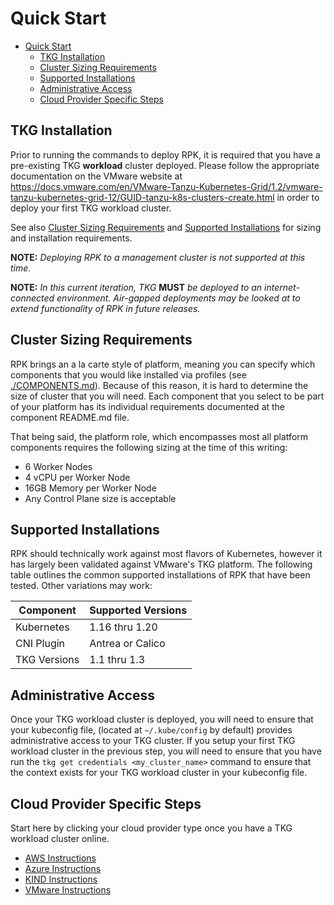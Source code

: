 # Quick Start

- [Quick Start](#quick-start)
  - [TKG Installation](#tkg-installation)
  - [Cluster Sizing Requirements](#cluster-sizing-requirements)
  - [Supported Installations](#supported-installations)
  - [Administrative Access](#administrative-access)
  - [Cloud Provider Specific Steps](#cloud-provider-specific-steps)

## TKG Installation

Prior to running the commands to deploy RPK, it is required that you have a pre-existing
TKG **workload** cluster deployed.  Please follow the appropriate documentation on the VMware website at
https://docs.vmware.com/en/VMware-Tanzu-Kubernetes-Grid/1.2/vmware-tanzu-kubernetes-grid-12/GUID-tanzu-k8s-clusters-create.html in order to deploy your first TKG workload cluster.

See also [Cluster Sizing Requirements](#cluster-sizing-requirements) and [Supported Installations](#supported-installations) for sizing and installation requirements.

**NOTE:** *Deploying RPK to a management cluster is not supported at this time.*

**NOTE:** *In this current iteration, TKG* **MUST** *be deployed to an internet-connected environment. Air-gapped
deployments may be looked at to extend functionality of RPK in future releases.*

## Cluster Sizing Requirements

RPK brings an a la carte style of platform, meaning you can specify which components that you would like installed via
profiles (see [./COMPONENTS.md](COMPONENTS.md)).  Because of this reason, it is hard to determine the size of cluster that
you will need.  Each component that you select to be part of your platform has its individual requirements documented
at the component README.md file.

That being said, the platform role, which encompasses most all platform components requires the following sizing at
the time of this writing:

- 6 Worker Nodes
- 4 vCPU per Worker Node
- 16GB Memory per Worker Node
- Any Control Plane size is acceptable

## Supported Installations

RPK should technically work against most flavors of Kubernetes, however it has largely been validated against VMware's TKG
platform.  The following table outlines the common supported installations of RPK that have been tested.  Other variations
may work:

| Component    | Supported Versions |
| ------------ | ------------------ |
| Kubernetes   | 1.16 thru 1.20     |
| CNI Plugin   | Antrea or Calico   |
| TKG Versions | 1.1 thru 1.3       |

## Administrative Access

Once your TKG workload cluster is deployed, you will need to ensure that your kubeconfig file, (located at
`~/.kube/config` by default) provides administrative access to your TKG cluster.  If you setup your
first TKG workload cluster in the previous step, you will need to ensure that you have run the
`tkg get credentials <my_cluster_name>` command to ensure that the context exists for your TKG
workload cluster in your kubeconfig file.


## Cloud Provider Specific Steps

Start here by clicking your cloud provider type once you have a TKG workload cluster online.

- [AWS Instructions](providers/aws.md)
- [Azure Instructions](providers/azure.md)
- [KIND Instructions](providers/kind.md)
- [VMware Instructions](providers/vmware.md)
